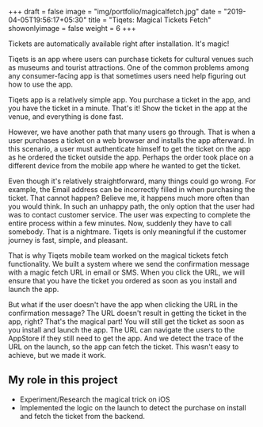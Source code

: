 +++
draft = false
image = "img/portfolio/magicalfetch.jpg"
date = "2019-04-05T19:56:17+05:30"
title = "Tiqets: Magical Tickets Fetch"
showonlyimage = false
weight = 6
+++

Tickets are automatically available right after installation. It's magic!
<!--more-->

Tiqets is an app where users can purchase tickets for cultural venues such as museums and tourist attractions. One of the common problems among any consumer-facing app is that sometimes users need help figuring out how to use the app.

Tiqets app is a relatively simple app. You purchase a ticket in the app, and you have the ticket in a minute. That's it! Show the ticket in the app at the venue, and everything is done fast.

However, we have another path that many users go through. That is when a user purchases a ticket on a web browser and installs the app afterward. In this scenario, a user must authenticate himself to get the ticket on the app as he ordered the ticket outside the app. Perhaps the order took place on a different device from the mobile app where he wanted to get the ticket. 

Even though it's relatively straightforward, many things could go wrong. For example, the Email address can be incorrectly filled in when purchasing the ticket. That cannot happen? Believe me, it happens much more often than you would think. In such an unhappy path, the only option that the user had was to contact customer service. The user was expecting to complete the entire process within a few minutes. Now, suddenly they have to call somebody. That is a nightmare. Tiqets is only meaningful if the customer journey is fast, simple, and pleasant. 

That is why Tiqets mobile team worked on the magical tickets fetch functionality. We built a system where we send the confirmation message with a magic fetch URL in email or SMS. When you click the URL, we will ensure that you have the ticket you ordered as soon as you install and launch the app.  

But what if the user doesn't have the app when clicking the URL in the confirmation message? The URL doesn't result in getting the ticket in the app, right? That's the magical part! You will still get the ticket as soon as you install and launch the app. The URL can navigate the users to the AppStore if they still need to get the app. And we detect the trace of the URL on the launch, so the app can fetch the ticket. This wasn't easy to achieve, but we made it work. 

## My role in this project
- Experiment/Research the magical trick on iOS
- Implemented the logic on the launch to detect the purchase on install and fetch the ticket from the backend.
